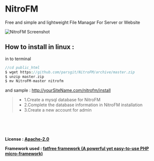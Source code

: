 # NitroFM
Free and simple and lightweight  File Managar For Server or Website

![NitroFM Screenshot](https://github.com/parsgit/NitroFM/blob/master/scr/Screenshot%20from%20NitroFM.png)

How to install in linux  : 
-
in to terminal
```php
//cd public_html
$ wget https://github.com/parsgit/NitroFM/archive/master.zip
$ unzip master.zip
$ mv NitroFM-master nitrofm
```
and sample : http://yourSiteName.com/nitrofm/install
 >- 1.Create a mysql database for NitroFM
 >-  2.Complete the database information in NitroFM installation
 >- 3.Create a new account for admin
 
 
 
 <br/><br/><br/>
 
 
 **License :  [Apache-2.0](https://github.com/parsgit/NitroFM/blob/master/LICENSE)**

**Framework used : [fatfree framework (A powerful yet easy-to-use PHP micro-framework)](fatfreeframework.com)**
